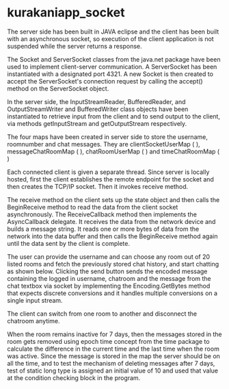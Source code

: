 # kurakaniapp_socket

The server side has been built in JAVA eclipse and the client has been built with an asynchronous socket, so execution of the client application is not suspended while the server returns a response.

  The Socket and ServerSocket classes from the java.net package have been used to implement client-server communication. A ServerSocket has been instantiated with a designated port 4321. A new Socket is then created to accept the ServerSocket's connection request by calling the accept() method on the ServerSocket object.

  In the server side, the InputStreamReader, BufferedReader, and OutputStreamWriter and BufferedWriter class objects have been instantiated to retrieve input from the client and to send output to the client, via methods getInputStream and getOutputStream respectively. 

The four maps have been created in server side to store the username, roomnumber and chat messages. They are 
  clientSocketUserMap (<userName> <clientSocket>), 
  messageChatRoomMap (<ChatRoom> <message>), 
  chatRoomUserMap (<userName> <chatRoom>) and 
  timeChatRoomMap (<Chatroom> <time>) 
  
  Each connected client is given a separate thread. Since server is locally hosted, first the client establishes the remote endpoint for the socket and then creates the TCP/IP socket. Then it invokes receive method. 
  
  The receive method on the client sets up the state object and then calls the BeginReceive method to read the data from the client socket asynchronously. The ReceiveCallback method then implements the AsyncCallback delegate. It receives the data from the network device and builds a message string. It reads one or more bytes of data from the network into the data buffer and then calls the BeginReceive method again until the data sent by the client is complete.
  
  The user can provide the username and can choose any room out of 20 listed rooms and fetch the previously stored chat history, and start chatting as shown below. Clicking the send button sends the encoded message containing the logged in username, chatroom and the message from the chat textbox via socket by implementing the Encoding.GetBytes method that expects discrete conversions and it handles multiple conversions on a single input stream.
  
  The client can switch from one room to another and disconnect the chatroom anytime.
  
  When the room remains inactive for 7 days, then the messages stored in the room gets removed using epoch time concept from the time package to calculate the difference in the current time and the last time when the room was active.
  Since the message is stored in the map the server should be on all the time, and to test the mechanism of deleting messages after 7 days, test of static long type is assigned an initial value of 10 and used that value at the condition checking block in the program.
  
  
  
